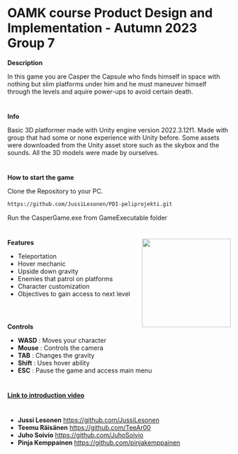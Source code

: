 # OAMK course Product Design and Implementation - Autumn 2023 Group 7

**Description**

In this game you are Casper the Capsule who finds himself in space with nothing but slim 
platforms under him and he must maneuver himself through the levels and aquire power-ups to avoid certain death.
# 
 **Info**

Basic 3D platformer made with Unity engine version 2022.3.12f1.
Made with group that had some or none experience with Unity before.
Some assets were downloaded from the Unity asset store such as the skybox
and the sounds. All the 3D models were made by ourselves.
# 
**How to start the game**

Clone the Repository to your PC.
```bash
https://github.com/JussiLesonen/PDI-peliprojekti.git
```
Run the CasperGame.exe from GameExecutable folder
#


<img align="right" width="200" src="https://github.com/JussiLesonen/PDI-peliprojekti/assets/101553529/e1260f7d-0c99-4de9-b0ce-a4c708ac6f65" />


 **Features**
 
- Teleportation
- Hover mechanic
- Upside down gravity
- Enemies that patrol on platforms
- Character customization
- Objectives to gain access to next level
<br/><br/>


#
**Controls**

- **WASD** : Moves your character
- **Mouse** : Controls the camera
- **TAB** : Changes the gravity
- **Shift** : Uses hover ability
- **ESC** : Pause the game and access main menu

#

[**Link to introduction video**](https://www.youtube.com/watch?v=IB98l5gPe9w)

#
- **Jussi Lesonen** https://github.com/JussiLesonen
- **Teemu Räisänen** https://github.com/TeeAr00
- **Juho Soivio** https://github.com/JuhoSoivio
- **Pinja Kemppainen** https://github.com/pinjakemppainen

